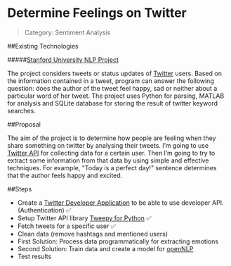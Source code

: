 # Determine Feelings on Twitter

> Category: Sentiment Analysis

##Existing Technologies

#####[Stanford University NLP Project](http://nlp.stanford.edu/courses/cs224n/2009/fp/22.pdf)

The project considers tweets or status updates of [Twitter](https://twitter.com/) users. Based on the information contained in a tweet, program can answer the following question: does the author of the tweet feel happy, sad or neither about a particular word of her tweet. 
The project uses Python for parsing, MATLAB for analysis and SQLite database for storing the result of twitter keyword searches.

##Proposal

The aim of the project is to determine how people are feeling when they share something on twitter by analysing their tweets. I’m going to use [Twitter API](https://dev.twitter.com/rest/public) for collecting data for a certain user. Then I’m going to try to extract some information from that data by using simple and effective techniques.
For example, "Today is a perfect day!" sentence determines that the author feels happy and excited.

##Steps

* Create a [Twitter Developer Application](https://apps.twitter.com/app/new) to be able to use developer API. (Authentication) :white_check_mark:
* Setup Twitter API library [Tweepy for Python](http://www.tweepy.org/) :white_check_mark:
* Fetch tweets for a specific user :white_check_mark:
* Clean data (remove hashtags and mentioned users)
* First Solution: Process data programmatically for extracting emotions
* Second Solution: Train data and create a model for [openNLP](https://opennlp.apache.org/)
* Test results
